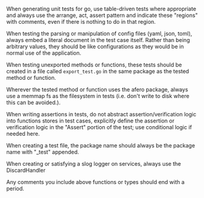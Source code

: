 <!--  GO -->

<!-- Testing -->

When generating unit tests for go, use table-driven tests where appropriate and always use the arrange, act, assert pattern and indicate these
"regions" with comments, even if there is nothing to do in that region.

When testing the parsing or manipulation of config files (yaml, json, toml), always embed a literal document in the test case itself. Rather than being arbitrary values, they should be like configurations as they would be in normal use of the application.

When testing unexported methods or functions, these tests should be created in a file called `export_test.go` in the same package as the tested method or function.

Wherever the tested method or function uses the afero package, always use a memmap fs as the filesystem in tests (i.e. don't write to disk where this can be avoided.).

When writing assertions in tests, do not abstract assertion/verification logic into functions stores in test cases, explicitly define the assertion or verification logic in the "Assert" portion of the test; use conditional logic if needed here.

When creating a test file, the package name should always be the package name with "\_test" appended.

When creating or satisfying a slog logger on services, always use the DiscardHandler

<!-- Style -->

Any comments you include above functions or types should end with a period.
